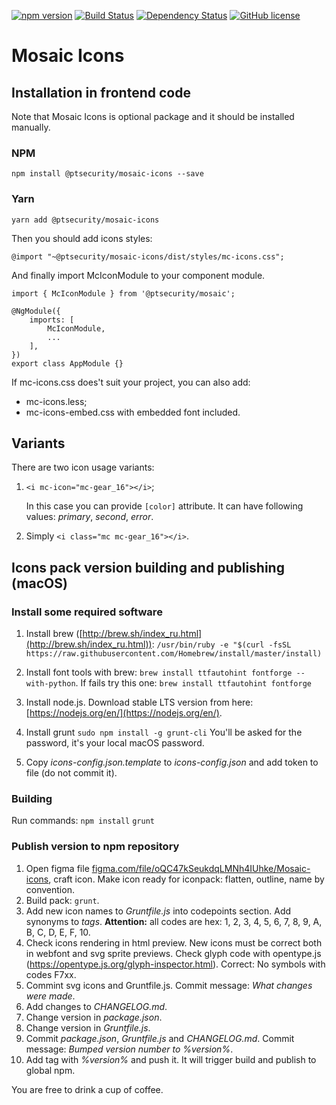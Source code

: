 [![npm version](https://badge.fury.io/js/%40ptsecurity%2Fmosaic-icons.svg)](https://badge.fury.io/js/%40ptsecurity%2Fmosaic-icons)
[![Build Status](https://travis-ci.org/positive-js/mosaic-icons.svg?branch=master)](https://travis-ci.org/positive-js/mosaic-icons)
[![Dependency Status](https://david-dm.org/positive-js/mosaic.svg)](https://david-dm.org/positive-js/mosaic-icons)
[![GitHub license](https://img.shields.io/badge/license-MIT-blue.svg)](https://github.com/positive-js/mosaic-icons/blob/master/LICENSE)

# Mosaic Icons

## Installation in frontend code
Note that Mosaic Icons is optional package and it should be installed manually.

### NPM
`npm install @ptsecurity/mosaic-icons --save`

### Yarn
`yarn add @ptsecurity/mosaic-icons`

Then you should add icons styles:

`@import "~@ptsecurity/mosaic-icons/dist/styles/mc-icons.css";`

And finally import McIconModule to your component module.

    import { McIconModule } from '@ptsecurity/mosaic';

    @NgModule({
        imports: [
            McIconModule,
            ...
        ],
    })
    export class AppModule {}
    
If mc-icons.css does't suit your project, you can also add:

- mc-icons.less;
- mc-icons-embed.css with embedded font included.

## Variants

There are two icon usage variants:

1. `<i mc-icon="mc-gear_16"></i>`;

    In this case you can provide `[color]` attribute. It can have following values: *primary*, *second*, *error*.

2. Simply `<i class="mc mc-gear_16"></i>`.


## Icons pack version building and publishing (macOS)
### Install some required software
1. Install brew ([http://brew.sh/index_ru.html](http://brew.sh/index_ru.html)):
`/usr/bin/ruby -e "$(curl -fsSL https://raw.githubusercontent.com/Homebrew/install/master/install)`

2. Install font tools with brew:
`brew install ttfautohint fontforge --with-python`. If fails try this one: `brew install ttfautohint fontforge`

3. Install node.js. Download stable LTS version from here: [https://nodejs.org/en/](https://nodejs.org/en/).

4. Install grunt
`sudo npm install -g grunt-cli`
You'll be asked for the password, it's your local macOS password.

1. Copy *icons-config.json.template* to *icons-config.json* and add token to file (do not commit it).

### Building
Run commands:
`npm install`
`grunt`

### Publish version to npm repository
1. Open figma file [figma.com/file/oQC47kSeukdqLMNh4IUhke/Mosaic-icons](https://www.figma.com/file/oQC47kSeukdqLMNh4IUhke/Mosaic-icons), craft icon. Make icon ready for iconpack: flatten, outline, name by convention.
2. Build pack: `grunt`.
3. Add new icon names to *Gruntfile.js* into codepoints section. Add synonyms to *tags*. **Attention:** all codes are hex: 1, 2, 3, 4, 5, 6, 7, 8, 9, A, B, C, D, E, F, 10.
4. Check icons rendering in html preview. New icons must be correct both in webfont and svg sprite previews. Check glyph code with opentype.js (https://opentype.js.org/glyph-inspector.html). Correct: No symbols with codes F7хх.
5. Commint svg icons and Gruntfile.js. Commit message: *What changes were made*.
6. Add changes to *CHANGELOG.md*.
7. Change version in *package.json*.
8. Change version in *Gruntfile.js*.
9. Commit *package.json*, *Gruntfile.js* and *CHANGELOG.md*. Commit message: *Bumped version number to %version%*.
10. Add tag with *%version%* and push it. It will trigger build and publish to global npm.

You are free to drink a cup of coffee.